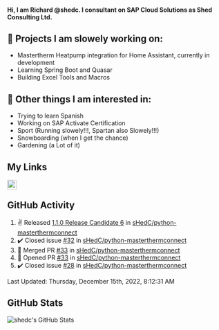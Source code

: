 #### Hi, I am Richard @shedc. I consultant on SAP Cloud Solutions as Shed Consulting Ltd.

## 👋 Projects I am slowely working on:
- Mastertherm Heatpump integration for Home Assistant, currently in development
- Learning Spring Boot and Quasar
- Building Excel Tools and Macros

## 👀 Other things I am interested in:
- Trying to learn Spanish
- Working on SAP Activate Certification
- Sport (Running slowely!!!, Spartan also Slowely!!!)
- Snowboarding (when I get the chance)
- Gardening (a Lot of it)

## My Links
[<img align="left" alt="shedc | LinkedIn" width="22px" src="https://cdn.jsdelivr.net/npm/simple-icons@v3/icons/linkedin.svg" />][linkedin]

<br/>

## GitHub Activity
<!--RECENT_ACTIVITY:start-->
1. ✌️ Released [1.1.0 Release Candidate 6](https://github.com/sHedC/python-masterthermconnect/releases/tag/1.1.0-rc6) in [sHedC/python-masterthermconnect](https://github.com/sHedC/python-masterthermconnect)
2. ✔️ Closed issue [#32](https://github.com/sHedC/python-masterthermconnect/issues/32) in [sHedC/python-masterthermconnect](https://github.com/sHedC/python-masterthermconnect)
3. 🎉 Merged PR [#33](https://github.com/sHedC/python-masterthermconnect/pull/33) in [sHedC/python-masterthermconnect](https://github.com/sHedC/python-masterthermconnect)
4. 💪 Opened PR [#33](https://github.com/sHedC/python-masterthermconnect/pull/33) in [sHedC/python-masterthermconnect](https://github.com/sHedC/python-masterthermconnect)
5. ✔️ Closed issue [#28](https://github.com/sHedC/python-masterthermconnect/issues/28) in [sHedC/python-masterthermconnect](https://github.com/sHedC/python-masterthermconnect)
<!--RECENT_ACTIVITY:end-->
<!--RECENT_ACTIVITY:last_update-->
Last Updated: Thursday, December 15th, 2022, 8:12:31 AM
<!--RECENT_ACTIVITY:last_update_end-->

## GitHub Stats
<img align="left" alt="shedc's GitHub Stats" src="https://github-readme-stats.vercel.app/api?username=shedc&show_icons=true&hide_title=true" />

[linkedin]: https://www.linkedin.com/in/richard-holmes-3314251/
